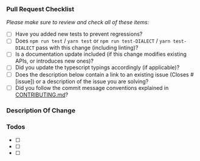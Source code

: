 <!--
Thanks for wanting to fix something on Sequelize - we already love you!
Please fill in the template below.
If unsure about something, just do as best as you're able.

If your PR only contains changes to documentation, you may skip the template below.
-->

### Pull Request Checklist

_Please make sure to review and check all of these items:_

- [ ] Have you added new tests to prevent regressions?
- [ ] Does `npm run test` / `yarn test` or `npm run test-DIALECT` / `yarn test-DIALECT` pass with this change (including linting)?
- [ ] Is a documentation update included (if this change modifies existing APIs, or introduces new ones)?
- [ ] Did you update the typescript typings accordingly (if applicable)?
- [ ] Does the description below contain a link to an existing issue (Closes #[issue]) or a description of the issue you are solving?
- [ ] Did you follow the commit message conventions explained in [CONTRIBUTING.md](https://github.com/sequelize/sequelize/blob/main/CONTRIBUTING.md)?

<!-- NOTE: these things are not required to open a PR and can be done afterwards / while the PR is open. -->

### Description Of Change

<!-- Please provide a description of the change here. -->

### Todos

- [ ] <!-- e.g. #1 feature: Extend the type script definition -->
- [ ] <!-- e.g. #2 test: Does this also work with MySQL 8? -->
- [ ] <!-- ... -->
